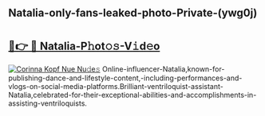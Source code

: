 ## Natalia-only-fans​-leaked-photo​-Private-(ywg0j)


# <h2><a href="https://mediaupload.pro?title=Natalia&ref=git">🔗👉 🔴 Natalia-P𝚑ot𝚘𝚜-V𝚒d𝚎o</a></h2>

[![Corinna Kopf Nue Nu𝚍e𝚜](https://i.imgur.com/0qMVB7G.gif)](https://mediaupload.pro?title=Natalia&ref=git)
Online-influencer-Natalia,known-for-publishing-dance-and-lifestyle-content,-including-performances-and-vlogs-on-social-media-platforms.Brilliant-ventriloquist-assistant-Natalia,celebrated-for-their-exceptional-abilities-and-accomplishments-in-assisting-ventriloquists.  